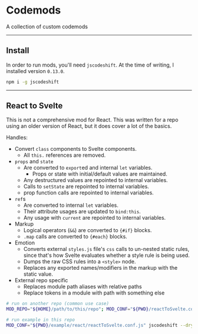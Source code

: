 # Codemods

A collection of custom codemods

---

## Install

In order to run mods, you'll need `jscodeshift`. At the time of writing, I installed version `0.13.0`.
```sh
npm i -g jscodeshift
```

---

## React to Svelte

This is not a comprehensive mod for React. This was written for a repo using an older version of React, but it does cover a lot of the basics.

Handles:
- Convert `class` components to Svelte components.
  - All `this.` references are removed.
- `props` and `state` 
  - Are converted to `export`ed and internal `let` variables.
    - Props or state with initial/default values are maintained.
  - Any destructured values are repointed to internal variables.
  - Calls to `setState` are repointed to internal variables.
  - prop function calls are repointed to internal variables.
- `ref`s
  - Are converted to internal `let` variables.
  - Their attribute usages are updated to `bind:this`.
  - Any usage with `current` are repointed to internal variables.
- Markup
  - Logical operators (`&&`) are converted to `{#if}` blocks.
  - `.map` calls are converted to `{#each}` blocks.
- Emotion
  - Converts external `styles.js` file's `css` calls to un-nested static rules, since that's how Svelte evaluates whether a style rule is being used.
  - Dumps the raw CSS rules into a `<style>` node.
  - Replaces any exported names/modifiers in the markup with the static value.
- External repo specific
  - Replaces module path aliases with relative paths
  - Replace tokens in a module with path with something else

```sh
# run on another repo (common use case)
MOD_REPO="${HOME}/path/to/this/repo"; MOD_CONF="${PWD}/reactToSvelte.conf.js" jscodeshift --dry --transform="${MOD_REPO}/mods/reactToSvelte.js" "${PWD}/src/components/ComponentName/index.js"

# run example in this repo
MOD_CONF="${PWD}/example/react/reactToSvelte.conf.js" jscodeshift --dry --transform="${PWD}/mods/reactToSvelte.js" "${PWD}/example/react/components/Component1/index.js"
```

